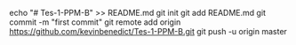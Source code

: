 echo "# Tes-1-PPM-B" >> README.md
git init
git add README.md
git commit -m "first commit"
git remote add origin https://github.com/kevinbenedict/Tes-1-PPM-B.git
git push -u origin master
